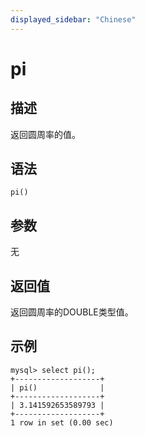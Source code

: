 ```yaml
---
displayed_sidebar: "Chinese"
---
```


# pi

## 描述

返回圆周率的值。

## 语法

```Plain
pi()
```

## 参数

无

## 返回值

返回圆周率的DOUBLE类型值。

## 示例

```Plain
mysql> select pi();
+-------------------+
| pi()              |
+-------------------+
| 3.141592653589793 |
+-------------------+
1 row in set (0.00 sec)
```